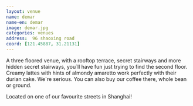 ```yaml
---
layout: venue
name: demar
name-en: demar
image: demar.jpg
categories: venues
address:  96 shaoxing road
coord: [121.45887, 31.21131]
---
```


A three floored venue, with a rooftop terrace, secret stairways and more hidden secret stairways, you´ll have fun just trying to find the second floor. Creamy lattes with hints of almondy amaretto work perfectly with their durian cake. We´re serious. You can also buy our coffee there, whole bean or ground. 

Located on one of our favourite streets in Shanghai!
